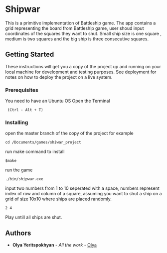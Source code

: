 # Shipwar

This is a primitive implementation of Battleship game. The app contains a grid representing the board from Battleship game, user shoud input coordinates of the squares they want to shut. 
Small ship size is one square , medium is two squares and the big ship is three consecutive squares.

## Getting Started

These instructions will get you a copy of the project up and running on your local machine for development and testing purposes. See deployment for notes on how to deploy the project on a live system.

### Prerequisites

You need to have an Ubuntu OS
Open the Terminal

```
 (Ctrl - Alt + T) 
```

### Installing

open the master branch of the copy of the project 
for example

```
cd /Documents/games/shiwar_project
```
run make command to install
```
$make
```
run the game

```
./bin/shipwar.exe
```

input two numbers from 1 to 10 seperated with a space, numbers represent index of row and column of a square, assuming you want to shut a ship on a grid of size 10x10 where ships are placed randomly.
```
2 4
```
Play untill all ships are shut.


## Authors

* **Olya Yeritspokhyan** - *All the work* - [Olya](https://github.com/olinka-1993)


